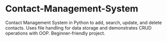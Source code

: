 # Contact-Management-System
Contact Management System in Python to add, search, update, and delete contacts. Uses file handling for data storage and demonstrates CRUD operations with OOP. Beginner-friendly project.
